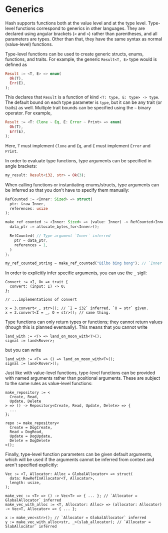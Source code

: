 # Generics

Hash supports functions both at the value level and at the type level.
Type-level functions correspond to generics in other languages.
They are declared using angular brackets (`<` and `>`) rather than parentheses, and all parameters are types.
Other than that, they have the same syntax as normal (value-level) functions.

Type-level functions can be used to create generic structs, enums, functions, and traits.
For example, the generic `Result<T, E>` type would is defined as
```rs
Result := <T, E> => enum(
  Ok(T),
  Err(E),
);
```
This declares that `Result` is a function of kind `<T: type, E: type> -> type`.
The default bound on each type parameter is `type`, but it can be any trait (or traits) as well.
Multiple trait bounds can be specified using the `~` binary operator.
For example,
```rs
Result := <T: Clone ~ Eq, E: Error ~ Print> => enum(
  Ok(T),
  Err(E),
);
```
Here, `T` must implement `Clone` and `Eq`, and `E` must implement `Error` and `Print`.

In order to evaluate type functions, type arguments can be specified in angle brackets:
```rs
my_result: Result<i32, str> = Ok(3);
```
When calling functions or instantiating enums/structs, type arguments can be inferred so that you don't have to specify them manually:
```rs
RefCounted := <Inner: Sized> => struct(
  ptr: &raw Inner,
  references: usize
);

make_ref_counted := <Inner: Sized> => (value: Inner) -> RefCounted<Inner> => {
  data_ptr := allocate_bytes_for<Inner>();

  RefCounted( // Type argument `Inner` inferred
    ptr = data_ptr,
    references = 1,
  )
};

my_ref_counted_string = make_ref_counted("Bilbo bing bong"); // `Inner = str` inferred
```
In order to explicitly infer specific arguments, you can use the `_` sigil:
```
Convert := <I, O> => trait {
  convert: (input: I) -> O;
};

// ...implementations of convert

x = 3.convert<_, str>(); // `I = i32` inferred, `O = str` given.
x = 3.convert<I = _, O = str>(); // same thing.
```

Type functions can only return types or functions; they cannot return values (though this is planned eventually).
This means that you cannot write
```
land_with := <T> => land_on_moon_with<T>();
signal := land<Rover>;
```
but you can write
```
land_with := <T> => () => land_on_moon_with<T>();
signal := land<Rover>();
```

Just like with value-level functions, type-level functions can be provided with named arguments rather than positional arguments.
These are subject to the same rules as value-level functions:
```
make_repository := <
  Create, Read,
  Update, Delete
> => () -> Repository<Create, Read, Update, Delete> => {
  ...
};

repo := make_repository<
  Create = DogCreate,
  Read = DogRead,
  Update = DogUpdate,
  Delete = DogDelete
>();
```

Finally, type-level function parameters can be given default arguments, which will be used if the arguments cannot be inferred from context and aren't specified explicitly:
```
Vec := <T, Allocator: Alloc = GlobalAllocator> => struct(
  data: RawRefInAllocator<T, Allocator>,
  length: usize,
);

make_vec := <T> => () -> Vec<T> => { ... }; // `Allocator = GlobalAllocator` inferred
make_vec_with_alloc := <T, Allocator: Alloc> => (allocator: Allocator) -> Vec<T, Allocator> => { ... };

x := make_vec<str>(); // `Allocator = GlobalAllocator` inferred
y := make_vec_with_alloc<str, _>(slab_allocator); // `Allocator = SlabAllocator` inferred
```
